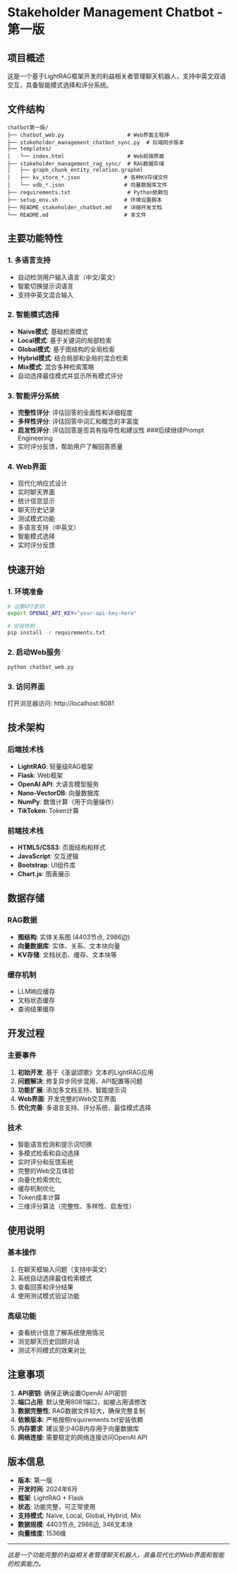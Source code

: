 # Stakeholder Management Chatbot - 第一版

## 项目概述
这是一个基于LightRAG框架开发的利益相关者管理聊天机器人，支持中英文双语交互，具备智能模式选择和评分系统。

## 文件结构
```
chatbot第一版/
├── chatbot_web.py                    # Web界面主程序
├── stakeholder_management_chatbot_sync.py  # 后端同步版本
├── templates/
│   └── index.html                    # Web前端界面
├── stakeholder_management_rag_sync/  # RAG数据存储
│   ├── graph_chunk_entity_relation.graphml
│   ├── kv_store_*.json              # 各种KV存储文件
│   └── vdb_*.json                   # 向量数据库文件
├── requirements.txt                  # Python依赖包
├── setup_env.sh                     # 环境设置脚本
├── README_stakeholder_chatbot.md    # 详细开发文档
└── README.md                        # 本文件
```

## 主要功能特性

### 1. 多语言支持
- 自动检测用户输入语言（中文/英文）
- 智能切换提示词语言
- 支持中英文混合输入

### 2. 智能模式选择
- **Naive模式**: 基础检索模式
- **Local模式**: 基于关键词的局部检索
- **Global模式**: 基于图结构的全局检索  
- **Hybrid模式**: 结合局部和全局的混合检索
- **Mix模式**: 混合多种检索策略
- 自动选择最佳模式并显示所有模式评分

### 3. 智能评分系统
- **完整性评分**: 评估回答的全面性和详细程度
- **多样性评分**: 评估回答中词汇和概念的丰富度
- **启发性评分**: 评估回答是否具有指导性和建议性 ###后续继续Prompt Engineering
- 实时评分反馈，帮助用户了解回答质量

### 4. Web界面
- 现代化响应式设计
- 实时聊天界面
- 统计信息显示
- 聊天历史记录
- 测试模式功能
- 多语言支持（中英文）
- 智能模式选择
- 实时评分反馈

## 快速开始

### 1. 环境准备
```bash
# 设置API密钥
export OPENAI_API_KEY="your-api-key-here"

# 安装依赖
pip install -r requirements.txt
```

### 2. 启动Web服务
```bash
python chatbot_web.py
```

### 3. 访问界面
打开浏览器访问: http://localhost:8081

## 技术架构

### 后端技术栈
- **LightRAG**: 轻量级RAG框架
- **Flask**: Web框架
- **OpenAI API**: 大语言模型服务
- **Nano-VectorDB**: 向量数据库
- **NumPy**: 数值计算（用于向量操作）
- **TikToken**: Token计算

### 前端技术栈
- **HTML5/CSS3**: 页面结构和样式
- **JavaScript**: 交互逻辑
- **Bootstrap**: UI组件库
- **Chart.js**: 图表展示

## 数据存储

### RAG数据
- **图结构**: 实体关系图 (4403节点, 2986边)
- **向量数据库**: 实体、关系、文本块向量
- **KV存储**: 文档状态、缓存、文本块等

### 缓存机制
- LLM响应缓存
- 文档状态缓存
- 查询结果缓存

## 开发过程

### 主要事件
1. **初始开发**: 基于《圣诞颂歌》文本的LightRAG应用
2. **问题解决**: 修复异步同步混用、API配置等问题
3. **功能扩展**: 添加多文档支持、智能提示词
4. **Web界面**: 开发完整的Web交互界面
5. **优化完善**: 多语言支持、评分系统、最佳模式选择

### 技术
- 智能语言检测和提示词切换
- 多模式检索和自动选择
- 实时评分和反馈系统
- 完整的Web交互体验
- 向量化检索优化
- 缓存机制优化
- Token成本计算
- 三维评分算法（完整性、多样性、启发性）

## 使用说明

### 基本操作
1. 在聊天框输入问题（支持中英文）
2. 系统自动选择最佳检索模式
3. 查看回答和评分结果
4. 使用测试模式验证功能

### 高级功能
- 查看统计信息了解系统使用情况
- 浏览聊天历史回顾对话
- 测试不同模式的效果对比

## 注意事项

1. **API密钥**: 确保正确设置OpenAI API密钥
2. **端口占用**: 默认使用8081端口，如被占用请修改
3. **数据完整性**: RAG数据文件较大，确保完整复制
4. **依赖版本**: 严格按照requirements.txt安装依赖
5. **内存要求**: 建议至少4GB内存用于向量数据库
6. **网络连接**: 需要稳定的网络连接访问OpenAI API

## 版本信息
- **版本**: 第一版
- **开发时间**: 2024年6月
- **框架**: LightRAG + Flask
- **状态**: 功能完整，可正常使用
- **支持模式**: Naive, Local, Global, Hybrid, Mix
- **数据规模**: 4403节点, 2986边, 346文本块
- **向量维度**: 1536维

---

*这是一个功能完整的利益相关者管理聊天机器人，具备现代化的Web界面和智能的检索能力。* 